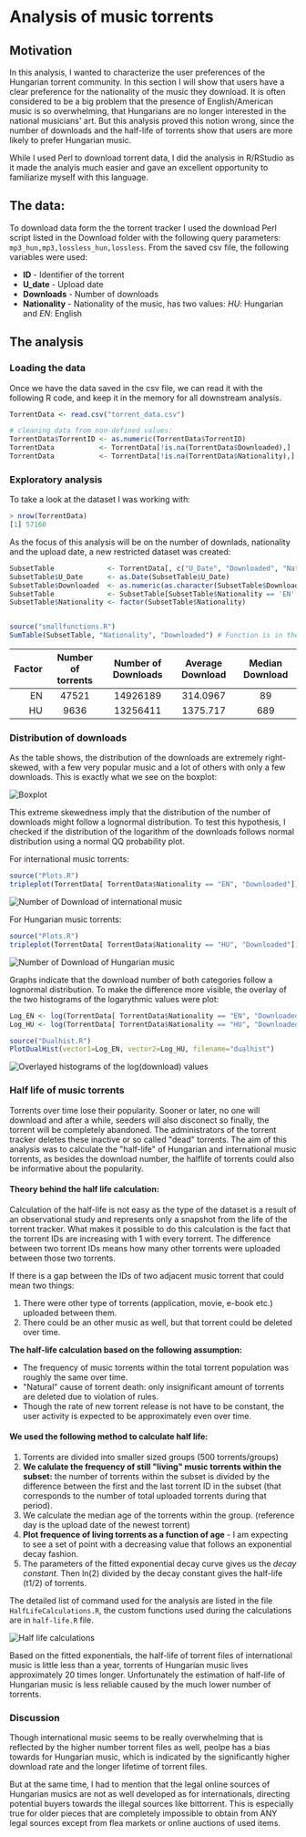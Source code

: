 Analysis of music torrents
===========

## Motivation

In this analysis, I wanted to characterize the user preferences of the Hungarian torrent community. In this section I will show that users have a clear preference for the nationality of the music they download. It is often considered to be a big problem that the presence of English/American music is so overwhelming, that Hungarians are no longer interested in the national musicians' art. But this analysis proved this notion wrong, since the number of downloads and the half-life of torrents show that users are more likely to prefer Hungarian music.

While I used Perl to download torrent data, I did the analysis in R/RStudio as it made the analyis much easier and gave an excellent opportunity to familiarize myself with this language.

## The data:

To download data form the the torrent tracker I used the download Perl script listed in the Download folder with the following query parameters: `mp3_hun,mp3,lossless_hun,lossless`. From the saved csv file, the following variables were used:

* **ID** - Identifier of the torrent
* **U_date** - Upload date
* **Downloads** - Number of downloads
* **Nationality** - Nationality of the music, has two values: *HU*: Hungarian and *EN*: English 

## The analysis

### Loading the data

Once we have the data saved in the csv file, we can read it with the following R code, and keep it in the memory for all downstream analysis.

```R
TorrentData <- read.csv("torrent_data.csv")

# cleaning data from non-defined values:
TorrentData$TorrentID <- as.numeric(TorrentData$TorrentID)
TorrentData           <- TorrentData[!is.na(TorrentData$Downloaded),]
TorrentData           <- TorrentData[!is.na(TorrentData$Nationality),]

```

### Exploratory analysis

To take a look at the dataset I was working with:
```R
> nrow(TorrentData)
[1] 57160
```
As the focus of this analysis will be on the number of downlads, nationality and the upload date, a new restricted dataset was created:

```R
SubsetTable             <- TorrentData[, c("U_Date", "Downloaded", "Nationality")]
SubsetTable$U_Date      <- as.Date(SubsetTable$U_Date)
SubsetTable$Downloaded  <- as.numeric(as.character(SubsetTable$Downloaded))
SubsetTable             <- SubsetTable[SubsetTable$Nationality == 'EN' | SubsetTable$Nationality == 'HU',]
SubsetTable$Nationality <- factor(SubsetTable$Nationality)


source("smallfunctions.R")
SumTable(SubsetTable, "Nationality", "Downloaded") # Function is in the smallfunctions.R source file
```

| Factor | Number of torrents | Number of Downloads | Average Download | Median Download |
|--:|:--:|:--:|:--:|:--:|
|  EN  |  47521  |  14926189  |  314.0967  |  89  |
|  HU  |  9636  |  13256411  |  1375.717  |  689  |


### Distribution of downloads

As the table shows, the distribution of the downloads are extremely right-skewed, with a few very popular music and a lot of others with only a few downloads. This is exactly what we see on the boxplot:

![Boxplot](http://www.kephost.com/images/2014/05/26/NatBoxplot.png)

This extreme skewedness imply that the distribution of the number of downloads might follow a lognormal distribution. To test this hypothesis, I  checked if the distribution of the logarithm of the downloads follows normal distribution using a normal QQ probability plot.

For international music torrents:

```R
source("Plots.R")
tripleplot(TorrentData[ TorrentData$Nationality == "EN", "Downloaded"])
```
![Number of Download of international music](./EN_plots.png)

For Hungarian music torrents:

```R
source("Plots.R")
tripleplot(TorrentData[ TorrentData$Nationality == "HU", "Downloaded"])
```
![Number of Download of Hungarian music](./HU_plots.png)

Graphs indicate that the download number of both categories follow a lognormal distribution. To make the difference more visible, the overlay of the two histograms of the logarythmic values were plot:

```R
Log_EN <- log(TorrentData[ TorrentData$Nationality == "EN", "Downloaded"])
Log_HU <- log(TorrentData[ TorrentData$Nationality == "HU", "Downloaded"])

source("Dualhist.R")
PlotDualHist(vector1=Log_EN, vector2=Log_HU, filename="dualhist")
```
![Overlayed histograms of the log(download) values](./dualhist.png)


### Half life of music torrents

Torrents over time lose their popularity. Sooner or later, no one will download and after a while, seeders will also disconect so finally, the torrent will be completely abandoned. The administrators of the torrent tracker deletes these inactive or so called "dead" torrents. The aim of this analysis was to calculate the "half-life"  of Hungarian and international music torrents, as besides the download number, the halflife of torrents could also be informative about the popularity.

#### Theory behind the half life calculation:

Calculation of the half-life is not easy as the type of the dataset is a result of an observational study and represents only a snapshot from the life of the torrent tracker. What makes it possible to do this calculation is the fact that the torrent IDs are increasing with 1 with every torrent. The difference between two torrent IDs means how many other torrents were uploaded between those two torrents.

If there is a gap between the IDs of two adjacent music torrent that could mean two things:
1. There were other type of torrents (application, movie, e-book etc.) uploaded between them.
2. There could be an other music as well, but that torrent could be deleted over time.

**The half-life calculation based on the following assumption:**
* The frequency of music torrents within the total torrent population was roughly the same over time.
* "Natural" cause of torrent death: only insignificant amount of torrents are deleted due to violation of rules.
* Though the rate of new torrent release is not have to be constant, the user activity is expected to be approximately even over time.

#### We used the following method to calculate half life:

1. Torrents are divided into smaller sized groups (500 torrents/groups)
2. **We calulate the frequency of still "living" music torrents within the subset:** the number of torrents within the subset is divided by the difference between the first and the last torrent ID in the subset (that corresponds to the number of total uploaded torrents during that period).
3. We calculate the median age of the torrents within the group. (reference day is the upload date of the newest torrent)
4. **Plot frequence of living torrents as a function of age** - I am expecting to see a set of point with a decreasing value that follows an exponential decay fashion.
5. The parameters of the fitted exponential decay curve gives us the *decay constant*. Then ln(2) divided by the decay constant gives the half-life (t1/2) of torrents.

The detailed list of command used for the analysis are listed in the file `HalfLifeCalculations.R`, the custom functions used during the calculations are in `half-life.R` file.

![Half life calculations](./halflife.png)

Based on the fitted exponentials, the half-life of torrent files of international music is little less than a year, torrents of Hungarian music lives approximately 20 times longer. Unfortunately the estimation of half-life of Hungarian music is less reliable caused by the much lower number of torrents.

### Discussion

Though international music seems to be really overwhelming that is reflected by the higher number torrent files as well, peolpe has a bias towards for Hungarian music, which is indicated by the significantly higher download rate and the longer lifetime of torrent files.

But at the same time, I had to mention that the legal online sources of Hungarian musics are not as well developed as for internationals, directing potential buyers towards the illegal sources like bittorrent. This is especially true for older pieces that are completely impossible to obtain from ANY legal sources except from flea markets or online auctions of used items.

